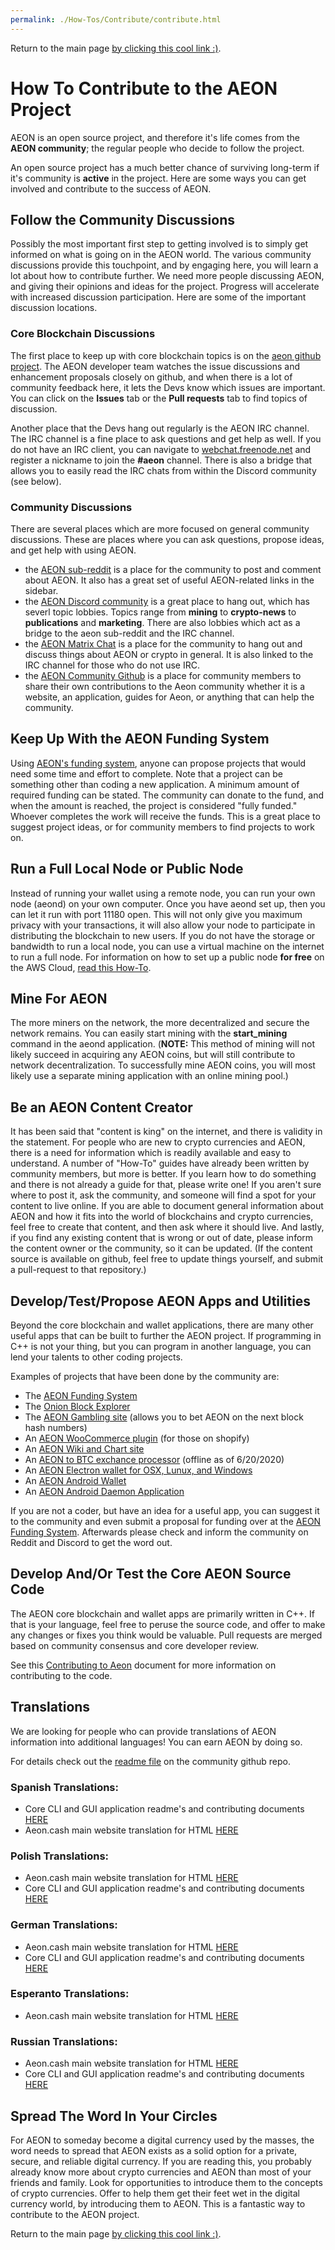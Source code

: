 ```yaml
---
permalink: ./How-Tos/Contribute/contribute.html
---
```


Return to the main page <a href="https://aeoncommunity.github.io">by clicking this cool link :)</a>.

# How To Contribute to the AEON Project

AEON is an open source project, and therefore it's life comes from the **AEON community**; the regular people who decide to follow the project.

An open source project has a much better chance of surviving long-term if it's community is **active** in the project. Here are some ways you can get involved and contribute to the success of AEON.

## Follow the Community Discussions

Possibly the most important first step to getting involved is to simply get informed on what is going on in the AEON world. The various community discussions provide this touchpoint, and by engaging here, you will learn a lot about how to contribute further. We need more people discussing AEON, and giving their opinions and ideas for the project.  Progress will accelerate with increased discussion participation. Here are some of the important discussion locations.

### Core Blockchain Discussions

The first place to keep up with core blockchain topics is on the [aeon github project](https://github.com/aeonix/aeon). The AEON developer team watches the issue discussions and enhancement proposals closely on github, and when there is a lot of community feedback here, it lets the Devs know which issues are important. You can click on the **Issues** tab or the **Pull requests** tab to find topics of discussion.

Another place that the Devs hang out regularly is the AEON IRC channel. The IRC channel is a fine place to ask questions and get help as well. If you do not have an IRC client, you can navigate to [webchat.freenode.net](https://webchat.freenode.net/?channels=%23aeon) and register a nickname to join the **#aeon** channel. There is also a bridge that allows you to easily read the IRC chats from within the Discord community (see below).

### Community Discussions

There are several places which are more focused on general community discussions. These are places where you can ask questions, propose ideas, and get help with using AEON.

*   the <a href="https://www.reddit.com/r/Aeon/">AEON sub-reddit</a> is a place for the community to post and comment about AEON. It also has a great set of useful AEON-related links in the sidebar.
*   the <a href="https://discordapp.com/invite/TM8mEsx">AEON Discord community</a> is a great place to hang out, which has severl topic lobbies. Topics range from <b>mining</b> to <b>crypto-news</b> to <b>publications</b> and <b>marketing</b>. There are also lobbies which act as a bridge to the aeon sub-reddit and the IRC channel.
*   the <a href="https://riot.im/app/#/room/#aeon:matrix.org">AEON Matrix Chat</a> is a place for the community to hang out and discuss things about AEON or crypto in general. It is also linked to the IRC channel for those who do not use IRC.
*   the <a href="https://github.com/AEONCommunity">AEON Community Github</a> is a place for community members to share their own contributions to the Aeon community whether it is a website, an application, guides for Aeon, or anything that can help the community.

## Keep Up With the AEON Funding System

Using <a href="https://aeonfunding.com/">AEON's funding system</a>, anyone can propose projects that would need some time and effort to complete. Note that a project can be something other than coding a new application. A minimum amount of required funding can be stated. The community can donate to the fund, and when the amount is reached, the project is considered "fully funded." Whoever completes the work will receive the funds. This is a great place to suggest project ideas, or for community members to find projects to work on.

## Run a Full Local Node or Public Node

Instead of running your wallet using a remote node, you can run your own node (aeond) on your own computer.  Once you have aeond set up, then you can let it run with port 11180 open. This will not only give you maximum privacy with your transactions, it will also allow your node to participate in distributing the blockchain to new users. If you do not have the storage or bandwidth to run a local node, you can use a virtual machine on the internet to run a full node. For information on how to set up a public node <b>for free</b> on the AWS Cloud, <a href="https://medium.com/@AEON_Community/setting-up-an-amazon-aws-aeon-public-node-on-a-free-ec2-instance-b6952a598cdc">read this How-To</a>.

## Mine For AEON

The more miners on the network, the more decentralized and secure the network remains. You can easily start mining with the <b>start_mining</b> command in the aeond application. (<b>NOTE:</b> This method of mining will not likely succeed in acquiring any AEON coins, but will still contribute to network decentralization. To successfully mine AEON coins, you will most likely use a separate mining application with an online mining pool.)

## Be an AEON Content Creator

It has been said that "content is king" on the internet, and there is validity in the statement. For people who are new to crypto currencies and AEON, there is a need for information which is readily available and easy to understand.
A number of "How-To" guides have already been written by community members, but more is better. If you learn how to do something and there is not already a guide for that, please write one! If you aren't sure where to post it, ask the community, and someone will find a spot for your content to live online.
If you are able to document general information about AEON and how it fits into the world of blockchains and crypto currencies, feel free to create that content, and then ask where it should live.  And lastly, if you find any existing content that is wrong or out of date, please inform the content owner or the community, so it can be updated. (If the content source is available on github, feel free to update things yourself, and submit a pull-request to that repository.)

## Develop/Test/Propose AEON Apps and Utilities

Beyond the core blockchain and wallet applications, there are many other useful apps that can be built to further the AEON project. If programming in C++ is not your thing, but you can program in another language, you can lend your talents to other coding projects.

Examples of projects that have been done by the community are:

*   The <a href="https://aeonfunding.com">AEON Funding System</a>
*   The <a href="https://github.com/AEONCommunity/onion-aeon-blockchain-explorer">Onion Block Explorer</a>
*   The <a href="https://betaeon.win">AEON Gambling site</a> (allows you to bet AEON on the next block hash numbers)
*   An <a href="https://github.com/AEONCommunity/aeon-woocommerce-gateway">AEON WooCommerce plugin</a> (for those on shopify)
*   An <a href="https://data.aeon.wiki/charts/block_count_24h/">AEON Wiki and Chart site</a>
*   An <a href="https://aeon.to">AEON to BTC exchance processor</a> (offline as of 6/20/2020)
*   An <a href="https://github.com/BigslimVdub/AeonLW">AEON Electron wallet for OSX, Lunux, and Windows</a>
*   An <a href="https://github.com/ivoryguru/aeondroid">AEON Android Wallet</a>
*   An <a href="https://github.com/ivoryguru/aeondroid-p2p">AEON Android Daemon Application</a>
  
If you are not a coder, but have an idea for a useful app, you can suggest it to the community and even submit a proposal for funding over at the <a href="https://aeonfunding.com">AEON Funding System</a>. Afterwards please check and inform the community on Reddit and Discord to get the word out.

## Develop And/Or Test the Core AEON Source Code

The AEON core blockchain and wallet apps are primarily written in C++.  If that is your language, feel free to peruse the source code, and offer to make any changes or fixes you think would be valuable. Pull requests are merged based on community consensus and core developer review.

See this <a href="https://github.com/aeonix/aeon/blob/master/CONTRIBUTING.md">Contributing to Aeon</a> document for more information on contributing to the code.

## Translations
We are looking for people who can provide translations of AEON information into additional languages! You can earn AEON by doing so.

For details check out the [readme file](https://github.com/AEONCommunity/Translations/blob/master/README.md) on the community github repo.

### Spanish Translations:

* Core CLI and GUI application readme's and contributing documents [HERE](https://github.com/AEONCommunity/Translations/tree/master/Core%20Translations/Spanish)
* Aeon.cash main website translation for HTML [HERE](https://github.com/AEONCommunity/Translations/tree/master/Aeon.Cash%20Translations/Spanish)

### Polish Translations:

* Aeon.cash main website translation for HTML [HERE](https://github.com/AEONCommunity/Translations/tree/master/Aeon.Cash%20Translations/Polish)
* Core CLI and GUI application readme's and contributing documents [HERE](https://github.com/AEONCommunity/Translations/tree/master/Core%20Translations/Polish)

### German Translations:

* Aeon.cash main website translation for HTML [HERE](https://github.com/AEONCommunity/Translations/tree/master/Aeon.Cash%20Translations/German)
* Core CLI and GUI application readme's and contributing documents [HERE](https://github.com/AEONCommunity/Translations/tree/master/Core%20Translations/German)

### Esperanto Translations:

* Aeon.cash main website translation for HTML [HERE](https://github.com/AEONCommunity/Translations/tree/master/Aeon.Cash%20Translations/Esperanto)

### Russian Translations:

* Aeon.cash main website translation for HTML [HERE](https://github.com/AEONCommunity/Translations/tree/master/Aeon.Cash%20Translations/Russian)
* Core CLI and GUI application readme's and contributing documents [HERE](https://github.com/AEONCommunity/Translations/tree/master/Core%20Translations/Russian)

## Spread The Word In Your Circles

For AEON to someday become a digital currency used by the masses, the word needs to spread that AEON exists as a solid option for a private, secure, and reliable digital currency. If you are reading this, you probably already know more about crypto currencies and AEON than most of your friends and family. Look for opportunities to introduce them to the concepts of crypto currencies.  Offer to help them get their feet wet in the digital currency world, by introducing them to AEON.  This is a fantastic way to contribute to the AEON project.

Return to the main page <a href="https://aeoncommunity.github.io">by clicking this cool link :)</a>.
